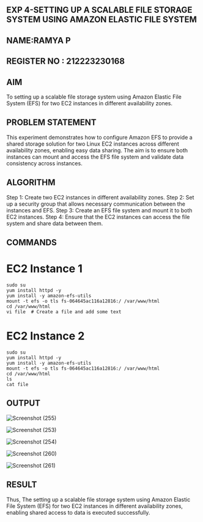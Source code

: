  ## EXP 4-SETTING UP A SCALABLE FILE STORAGE SYSTEM USING AMAZON ELASTIC FILE SYSTEM

 ## NAME:RAMYA P
 
 ## REGISTER NO : 212223230168
 
 ## AIM
   To  setting up a scalable file storage system using Amazon Elastic File System (EFS) for two EC2 instances in different availability zones. 
## PROBLEM STATEMENT
   This experiment demonstrates how to configure Amazon EFS to provide a shared storage solution for two Linux EC2 instances across different availability zones, enabling easy data sharing. The aim is to ensure both instances can mount and access the EFS file system and validate data consistency across instances.

## ALGORITHM
Step 1: Create two EC2 instances in different availability zones.
Step 2: Set up a security group that allows necessary communication between the instances and EFS.
Step 3: Create an EFS file system and mount it to both EC2 instances.
Step 4: Ensure that the EC2 instances can access the file system and share data between them.

## COMMANDS
# EC2 Instance 1

```
sudo su
yum install httpd -y
yum install -y amazon-efs-utils
mount -t efs -o tls fs-064645ac116a12816:/ /var/www/html
cd /var/www/html
vi file  # Create a file and add some text

```

# EC2 Instance 2

```
sudo su
yum install httpd -y
yum install -y amazon-efs-utils
mount -t efs -o tls fs-064645ac116a12816:/ /var/www/html
cd /var/www/html
ls
cat file  
```

## OUTPUT

![Screenshot (255)](https://github.com/user-attachments/assets/1333fbc9-8a86-4aca-affb-1dc845bffaba)


![Screenshot (253)](https://github.com/user-attachments/assets/fb2d0318-e59b-477e-ad23-fa6ba751f29b)


![Screenshot (254)](https://github.com/user-attachments/assets/0b2fe73c-eb65-43ad-98c7-1cb273c47953)


![Screenshot (260)](https://github.com/user-attachments/assets/aed1a283-62d4-4c8a-8c1a-08ce43a5eb22)


![Screenshot (261)](https://github.com/user-attachments/assets/08b52adf-74b0-42d2-b6df-cd90d2527b7c)


## RESULT
Thus, The setting up a scalable file storage system using Amazon Elastic File System (EFS) for two EC2 instances in different availability zones, enabling shared access to data is executed successfully. 

  


